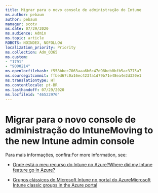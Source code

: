 ```yaml
---
title: Migrar para o novo console de administração do Intune
ms.author: pebaum
author: pebaum
manager: scotv
ms.date: 07/29/2020
ms.audience: Admin
ms.topic: article
ROBOTS: NOINDEX, NOFOLLOW
localization_priority: Priority
ms.collection: Adm_O365
ms.custom:
- "1791"
- "9000214"
ms.openlocfilehash: f558bbec7063aaa6b6c47d98beb0bfb5ac3775a7
ms.sourcegitcommit: ffbed67c0a16ec423fa1d79b71e48ea4e2d320e1
ms.translationtype: HT
ms.contentlocale: pt-BR
ms.lasthandoff: 07/29/2020
ms.locfileid: "46522976"
---
```

# <a name="moving-to-the-new-intune-admin-console"></a><span data-ttu-id="81fc7-102">Migrar para o novo console de administração do Intune</span><span class="sxs-lookup"><span data-stu-id="81fc7-102">Moving to the new Intune admin console</span></span>

<span data-ttu-id="81fc7-103">Para mais informações, confira:</span><span class="sxs-lookup"><span data-stu-id="81fc7-103">For more information, see:</span></span>

- [<span data-ttu-id="81fc7-104">Onde está o meu recurso do Intune no Azure?</span><span class="sxs-lookup"><span data-stu-id="81fc7-104">Where did my Intune feature go in Azure?</span></span>](https://docs.microsoft.com/intune/ui-changes)

- [<span data-ttu-id="81fc7-105">Grupos clássicos do Microsoft Intune no portal do Azure</span><span class="sxs-lookup"><span data-stu-id="81fc7-105">Microsoft Intune classic groups in the Azure portal</span></span>](https://docs.microsoft.com/intune/groups-get-started)